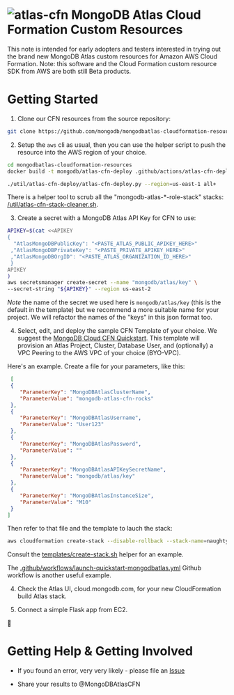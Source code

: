
![atlas-cfn](https://gist.githubusercontent.com/jasonmimick/68f402c378ed364ea1684fda1a7ef5d2/raw/3094b7a2f77d4a8d3e0a8acf4a876844acb39685/atlas-cfn.png "atlas-cfn") MongoDB Atlas Cloud Formation Custom Resources
=====

This note is intended for early adopters and testers interested in trying out the brand new MongoDB Atlas custom resources for Amazon AWS Cloud Formation. 
Note: this software and the Cloud Formation custom resource SDK from AWS are both still Beta products.

# Getting Started

1. Clone our CFN resources from the source repository: 

```bash
git clone https://github.com/mongodb/mongodbatlas-cloudformation-resources
```

2. Setup the `aws` cli as usual, then you can use the helper script to push the resource into the AWS region of your choice.

```bash
cd mongodbatlas-cloudformation-resources
docker build -t mongodb/atlas-cfn-deploy .github/actions/atlas-cfn-deploy/Dockerfile

./util/atlas-cfn-deploy/atlas-cfn-deploy.py --region=us-east-1 all+
```

There is a helper tool to scrub all the "mongodb-atlas-*-role-stack" stacks: [/util/atlas-cfn-stack-cleaner.sh](/util/atlas-cfn-stack-cleaner.sh).

3. Create a secret with a MongoDB Atlas API Key for CFN to use:

```bash
APIKEY=$(cat <<APIKEY
{
  "AtlasMongoDBPublicKey": "<PASTE_ATLAS_PUBLIC_APIKEY_HERE>"
 ,"AtlasMongoDBPrivateKey": "<PASTE_PRIVATE_APIKEY_HERE>" 
 ,"AtlasMongoDBOrgID": "<PASTE_ATLAS_ORGANIZATION_ID_HERE>" 
 }
APIKEY
)
aws secretsmanager create-secret --name "mongodb/atlas/key" \
--secret-string "${APIKEY}" --region us-east-2
```

*Note* the name of the secret we used here is `mongodb/atlas/key` (this is the default in the template) but we recommend a more suitable name for your project. We will refactor the names of the "keys" in this json format too.

4. Select, edit, and deploy the sample CFN Template of your choice. We suggest the [MongoDB Cloud CFN Quickstart](/quickstart-mongodbatlas/templates/mongodbatlas-cfn-quickstart.template.json). This template will provision an Atlas Project, Cluster, Database User, and (optionally) a VPC Peering to the AWS VPC of your choice (BYO-VPC).

Here's an example. Create a file for your parameters, like this:

```json
 [
 {
    "ParameterKey": "MongoDBAtlasClusterName",
    "ParameterValue": "mongodb-atlas-cfn-rocks"
 },
 {
    "ParameterKey": "MongoDBAtlasUsername",
    "ParameterValue": "User123"
 },
 {
    "ParameterKey": "MongoDBAtlasPassword",
    "ParameterValue": ""
 },
 {
    "ParameterKey": "MongoDBAtlasAPIKeySecretName",
    "ParameterValue": "mongodb/atlas/key"
 },
 {
    "ParameterKey": "MongoDBAtlasInstanceSize",
    "ParameterValue": "M10"
 }
]
```

Then refer to that file and the template to lauch the stack:

``` bash
aws cloudformation create-stack --disable-rollback --stack-name=naughty-goldwasser --region us-east-2 --template-body=file://mongodbatlas-existingvpc.template.json --parameters=file:///tmp/tmp.T6a93x6n9u
```

Consult the [templates/create-stack.sh](template/create-stack.sh) helper for an example.

The [.github/workflows/launch-quickstart-mongodbatlas.yml](.github/workflows/launch-quickstart-mongodbatlas.yml) Github workflow is another useful example.

4. Check the Atlas UI, cloud.mongodb.com, for your new CloudFormation build Atlas stack.

5. Connect a simple Flask app from EC2.

:construction:

# Getting Help & Getting Involved

+ If you found an error, very very likely - please file an [Issue](https://github.com/mongodb/mongodbatlas-cloudformation-resources/issues/new)

+ Share your results to @MongoDBAtlasCFN

